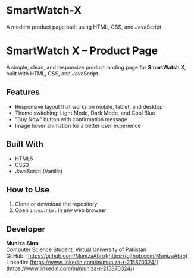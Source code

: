 # SmartWatch-X
A modern product page built using HTML, CSS, and JavaScript

# SmartWatch X – Product Page
A simple, clean, and responsive product landing page for **SmartWatch X**, built with HTML, CSS, and JavaScript.

## Features
- Responsive layout that works on mobile, tablet, and desktop
- Theme switching: Light Mode, Dark Mode, and Cool Blue
- "Buy Now" button with confirmation message
- Image hover animation for a better user experience

## Built With
- HTML5
- CSS3
- JavaScript (Vanilla)

## How to Use
1. Clone or download the repository
2. Open `index.html` in any web browser

## Developer
**Muniza Abro**  
Computer Science Student, Virtual University of Pakistan  
GitHub: [https://github.com/MunizaAbro](https://github.com/MunizaAbro)  
LinkedIn: [https://www.linkedin.com/in/muniza-r-215870324/](https://www.linkedin.com/in/muniza-r-215870324/)
